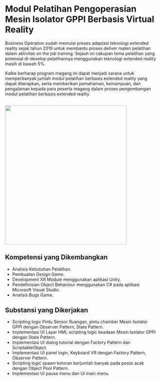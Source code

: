 # Modul Pelatihan Pengoperasian Mesin Isolator GPPI Berbasis Virtual Reality

Business Operation sudah memulai proses adaptasi teknologi extended reality sejak tahun 2019 untuk membantu proses deliver materi pelatihan dalam aktivitas on the job training. Sejauh ini cakupan tema pelatihan yang potensial di-develop pelatihannya menggunakan teknologi extended reality masih di bawah 5%. 

Kalbe berharap program magang ini dapat menjadi sarana untuk memperbanyak jumlah modul pelatihan berbasis extended reality yang dapat diterapkan, serta memberikan pemahaman, kemampuan, dan pengalaman kepada para peserta magang dalam proses pengembangan modul pelatihan berbasis extended reality.

## 
<img src="https://media.licdn.com/dms/image/D5622AQHJLYU547AzUQ/feedshare-shrink_800/0/1711446840079?e=2147483647&v=beta&t=1l5oaMOGscnjnIh07WIPdQb_OcpRqe2QKISn5rY6k4k" width="400" height="457.5">

## Kompetensi yang Dikembangkan
- Analisis Kebutuhan Pelatihan.
- Pembuatan Design Game.
- Development XR Module menggunakan aplikasi Unity.
- Pendefinisian Object Behaviour menggunakan C# pada aplikasi Microsoft Visual Studio.
- Analisis Bugs Game.

## Substansi yang Dikerjakan
- Scripting logic Pintu Sensor Ruangan, pintu chamber Mesin Isolator GPPI dengan Observer Pattern, State Pattern.
- Implementasi UI Layar HMI, scripting logic keadaan Mesin Isolator GPPI dengan State Pattern.
- Implementasi UI dialog tutorial dengan Factory Pattern dan ScriptableObject.
- Implementasi UI panel login, Keyboard VR dengan Factory Pattern, Observer Pattern. 
- Scripting logic spawn kotoran berjumlah banyak pada posisi acak dengan Object Pool Pattern.
- Implementasi UI pause menu dan UI main menu.
